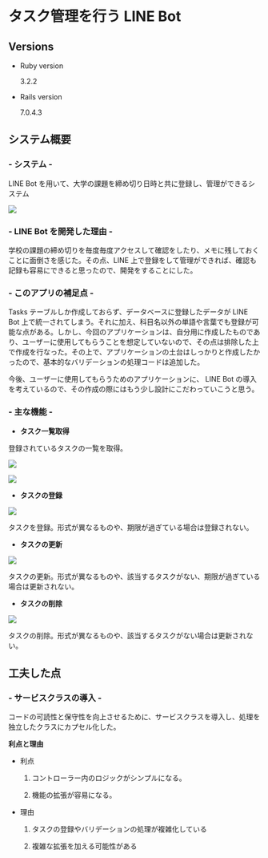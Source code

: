 # タスク管理を行う LINE Bot

## Versions

- Ruby version

  3.2.2

- Rails version

  7.0.4.3

## システム概要

### - システム -

LINE Bot を用いて、大学の課題を締め切り日時と共に登録し、管理ができるシステム

![](/images/system.png)

### - LINE Bot を開発した理由 -

学校の課題の締め切りを毎度毎度アクセスして確認をしたり、メモに残しておくことに面倒さを感じた。その点、LINE 上で登録をして管理ができれば、確認も記録も容易にできると思ったので、開発をすることにした。

### - このアプリの補足点 -

Tasks テーブルしか作成しておらず、データベースに登録したデータが LINE Bot 上で統一されてしまう。それに加え、科目名以外の単語や言葉でも登録が可能な点がある。しかし、今回のアプリケーションは、自分用に作成したものであり、ユーザーに使用してもらうことを想定していないので、その点は排除した上で作成を行なった。その上で、アプリケーションの土台はしっかりと作成したかったので、基本的なバリデーションの処理コードは追加した。

今後、ユーザーに使用してもらうためのアプリケーションに、 LINE Bot の導入を考えているので、その作成の際にはもう少し設計にこだわっていこうと思う。

### - 主な機能 -

- **タスク一覧取得**

登録されているタスクの一覧を取得。

![](/images/list1.png)

![](/images/list2.png)

- **タスクの登録**

![](/images/create.png)

タスクを登録。形式が異なるものや、期限が過ぎている場合は登録されない。

- **タスクの更新**

![](/images/update.png)

タスクの更新。形式が異なるものや、該当するタスクがない、期限が過ぎている場合は更新されない。

- **タスクの削除**

![](/images/delete.png)

タスクの削除。形式が異なるものや、該当するタスクがない場合は更新されない。

## 工夫した点

### - サービスクラスの導入 -

コードの可読性と保守性を向上させるために、サービスクラスを導入し、処理を独立したクラスにカプセル化した。

**利点と理由**

- 利点

  1.  コントローラー内のロジックがシンプルになる。

  2.  機能の拡張が容易になる。

- 理由

  1. タスクの登録やバリデーションの処理が複雑化している

  2. 複雑な拡張を加える可能性がある
